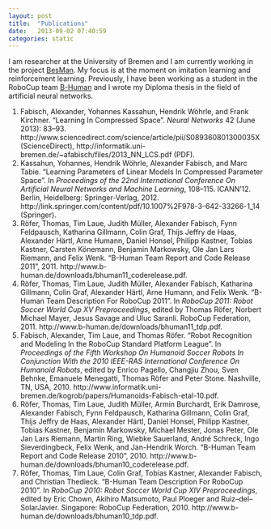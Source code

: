 ```yaml
---
layout: post
title:  "Publications"
date:   2013-09-02 07:40:59
categories: static
---
```


I am researcher at the University of Bremen and I am currently working in the project [BesMan](http://robotik.dfki-bremen.de/en/research/projects/besman-1.html). My focus is at the moment on imitation learning and reinforcement learning. Previously, I have been working as a student in the RoboCup team [B-Human](http://www.b-human.de/) and I wrote my Diploma thesis in the field of artificial neural networks.

<ol class="bibliography"><li><span id="FabischNeuralNetworks2013">Fabisch, Alexander, Yohannes Kassahun, Hendrik Wöhrle, and Frank Kirchner. “Learning In Compressed Space”. <i>Neural Networks</i> 42 (June 2013): 83–93. http://www.sciencedirect.com/science/article/pii/S089360801300035X (ScienceDirect), http://informatik.uni-bremen.de/~afabisch/files/2013_NN_LCS.pdf (PDF).</span></li>
<li><span id="KassahunICANN2012">Kassahun, Yohannes, Hendrik Wöhrle, Alexander Fabisch, and Marc Tabie. “Learning Parameters of Linear Models In Compressed Parameter
            Space”. In <i>Proceedings of the 22nd International Conference On
                Artificial Neural Networks and Machine Learning</i>, 108–115. ICANN’12. Berlin, Heidelberg: Springer-Verlag, 2012. http://link.springer.com/content/pdf/10.1007%2F978-3-642-33266-1_14 (Springer).</span></li>
<li><span id="BHumanCodeRelease2011">Röfer, Thomas, Tim Laue, Judith Müller, Alexander Fabisch, Fynn Feldpausch, Katharina Gillmann, Colin Graf, Thijs Jeffry de Haas, Alexander Härtl, Arne Humann, Daniel Honsel, Philipp Kastner, Tobias Kastner, Carsten Könemann, Benjamin Markowsky, Ole Jan Lars Riemann, and Felix Wenk. “B-Human Team Report and Code Release 2011”, 2011. http://www.b-human.de/downloads/bhuman11_coderelease.pdf.</span></li>
<li><span id="BHumanTDP2011">Röfer, Thomas, Tim Laue, Judith Müller, Alexander Fabisch, Katharina Gillmann, Colin Graf, Alexander Härtl, Arne Humann, and Felix Wenk. “B-Human Team Description For RoboCup 2011”. In <i>RoboCup 2011: Robot Soccer World Cup XV Preproceedings</i>, edited by Thomas Röfer, Norbert Michael Mayer, Jesus Savage and Uluc Saranli. RoboCup Federation, 2011. http://www.b-human.de/downloads/bhuman11_tdp.pdf.</span></li>
<li><span id="FabischHumanoids2010">Fabisch, Alexander, Tim Laue, and Thomas Röfer. “Robot Recognition and Modeling In the RoboCup Standard Platform
           League”. In <i>Proceedings of the Fifth Workshop On Humanoid Soccer Robots In
               Conjunction With the 2010 IEEE-RAS International Conference On
               Humanoid Robots</i>, edited by Enrico Pagello, Changjiu Zhou, Sven Behnke, Emanuele Menegatti, Thomas Röfer and Peter Stone. Nashville, TN, USA, 2010. http://www.informatik.uni-bremen.de/kogrob/papers/Humanoids-Fabisch-etal-10.pdf.</span></li>
<li><span id="BHumanCodeRelease2010">Röfer, Thomas, Tim Laue, Judith Müller, Armin Burchardt, Erik Damrose, Alexander Fabisch, Fynn Feldpausch, Katharina Gillmann, Colin Graf, Thijs Jeffry de Haas, Alexander Härtl, Daniel Honsel, Philipp Kastner, Tobias Kastner, Benjamin Markowsky, Michael Mester, Jonas Peter, Ole Jan Lars Riemann, Martin Ring, Wiebke Sauerland, André Schreck, Ingo Sieverdingbeck, Felix Wenk, and Jan-Hendrik Worch. “B-Human Team Report and Code Release 2010”, 2010. http://www.b-human.de/downloads/bhuman10_coderelease.pdf.</span></li>
<li><span id="BHumanTDP2010">Röfer, Thomas, Tim Laue, Colin Graf, Tobias Kastner, Alexander Fabisch, and Christian Thedieck. “B-Human Team Description For RoboCup 2010”. In <i>RoboCup 2010: Robot Soccer World Cup XIV Preproceedings</i>, edited by Eric Chown, Akihiro Matsumoto, Paul Ploeger and Ruiz–del–SolarJavier. Singapore: RoboCup Federation, 2010. http://www.b-human.de/downloads/bhuman10_tdp.pdf.</span></li></ol>
